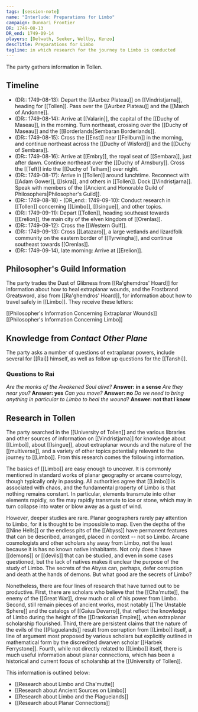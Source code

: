 ```yaml
---
tags: [session-note]
name: "Interlude: Preparations for Limbo"
campaign: Dunmari Frontier
DR: 1749-08-13
DR_end: 1749-09-14
players: [Delwath, Seeker, Wellby, Kenzo]
descTitle: Preparations for Limbo
tagline: in which research for the journey to Limbo is conducted
---
```


The party gathers information in Tollen. 

## Timeline
- (DR:: 1749-08-13): Depart the [[Aurbez Plateau]] on [[Vindristjarna]], heading for [[Tollen]]. Pass over the [[Aurbez Plateau]] and the [[March of Andonne]].
- (DR:: 1749-08-14): Arrive at [[Valarin]], the  capital of the [[Duchy of Maseau]], in the morning. Turn northeast, crossing over the [[Duchy of Maseau]] and the [[Borderlands|Sembaran Borderlands]]. 
- (DR:: 1749-08-15): Cross the [[Enst]] near [[Fellburn]] in the morning, and continue northeast across the [[Duchy of Wisford]] and the [[Duchy of Sembara]]. 
- (DR:: 1749-08-16): Arrive at [[Embry]], the royal seat of [[Sembara]], just after dawn. Continue northeast over the [[Duchy of Arnsbury]]. Cross the [[Teft]] into the [[Duchy of Telham]] over night. 
- (DR:: 1749-08-17): Arrive in [[Tollen]] around lunchtime. Reconnect with [[Adam Gower]], [[Iskra]], and others in [[Tollen]]. Dock [[Vindristjarna]]. Speak with members of the [[Ancient and Honorable Guild of Philosophers|Philosopher's Guild]]. 
- (DR:: 1749-08-18) - (DR_end:: 1749-09-10): Conduct research in [[Tollen]] concerning [[Limbo]], [[Isingue]], and other topics. 
- (DR:: 1749-09-11): Depart [[Tollen]], heading southeast towards [[Erelion]], the main city of the elven kingdom of [[Orenlas]]. 
- (DR:: 1749-09-12): Cross the [[Western Gulf]].
- (DR:: 1749-09-13): Cross [[Latazaro]], a large wetlands and lizardfolk community on the eastern border of [[Tyrwingha]], and continue southeast towards [[Orenlas]].
- (DR:: 1749-09-14), late morning: Arrive at [[Erelion]].

## Philosopher's Guild Information

The party trades the Dust of Glibness from [[Ra'ghemdros' Hoard]] for information about how to heal extraplanar wounds, and the Frostbrand Greatsword, also from [[Ra'ghemdros' Hoard]], for information about how to travel safely in [[Limbo]]. They receive these letters:

[[Philosopher's Information Concerning Extraplanar Wounds]]
[[Philosopher's Information Concerning Limbo]]

## Knowledge from *Contact Other Plane*

The party asks a number of questions of extraplanar powers, include several for [[Rai]] himself, as well as follow up questions for the [[Tanshi]]. 
### Questions to Rai
*Are the monks of the Awakened Soul alive?* **Answer: in a sense**
*Are they near you?* **Answer: yes**
*Can you move?* **Answer: no**
*Do we need to bring anything in particular to Limbo to heal the wound?* **Answer: not that I know**

## Research in Tollen

The party searched in the [[University of Tollen]] and the various libraries and other sources of information on [[Vindristjarna]] for knowledge about [[Limbo]], about [[Isingue]], about extraplanar wounds and the nature of the [[multiverse]], and a variety of other topics potentially relevant to the journey to [[Limbo]]. From this research comes the following information.

The basics of [[Limbo]] are easy enough to uncover. It is commonly mentioned in standard works of planar geography or arcane cosmology, though typically only in passing. All authorities agree that [[Limbo]] is associated with chaos, and the fundamental property of Limbo is that nothing remains constant. In particular, elements transmute into other elements rapidly, so fire may rapidly transmute to ice or stone, which may in turn collapse into water or blow away as a gust of wind. 

However, deeper studies are rare. Planar geographers rarely pay attention to Limbo, for it is thought to be impossible to map. Even the depths of the [[Nine Hells]] or the endless pits of the [[Abyss]] have permanent features that can be described, arranged, placed in context -- not so Limbo. Arcane cosmologists and other scholars shy away from Limbo, not the least because it is has no known native inhabitants. Not only does it have [[demons]] or [[devils]] that can be studied, and even in some cases questioned, but the lack of natives makes it unclear the purpose of the study of Limbo. The secrets of the Abyss can, perhaps, defer corruption and death at the hands of demons. But what good are the secrets of Limbo?

Nonetheless, there are four lines of research that have turned out to be productive. First, there are scholars who believe that the [[Cha'mutte]], the enemy of the [[Great War]], drew much or all of his power from Limbo. Second, still remain pieces of ancient works, most notably [[The Unstable Sphere]] and the catalogs of [[Gaius Devarro]], that reflect the knowledge of Limbo during the height of the [[Drankorian Empire]], when extraplanar scholarship flourished. Third, there are persistent claims that the nature of the evils of the [[Plaguelands]] result from corruption from [[Limbo]] itself, a line of argument most proposed by various scholars but explicitly outlined in mathematical form by the discredited dwarven scholar [[Harbek Ferrystone]]. Fourth, while not directly related to [[Limbo]] itself, there is much useful information about planar connections, which has been a historical and current focus of scholarship at the [[University of Tollen]]. 

This information is outlined below:
- [[Research about Limbo and Cha'mutte]]
- [[Research about Ancient Sources on Limbo]]
- [[Research about Limbo and the Plaguelands]]
- [[Research about Planar Connections]]

